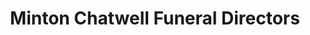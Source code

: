 ---
title: "Minton Chatwell Funeral Directors"
url: /panhandle/minton-chatwell-funeral-directors/
shop: Bestattungen
---